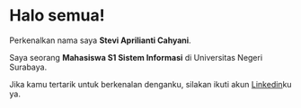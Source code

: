# Halo semua! 

Perkenalkan nama saya **Stevi Aprilianti Cahyani**.<br>

Saya seorang **Mahasiswa S1 Sistem Informasi** di Universitas Negeri Surabaya.<br>

Jika kamu tertarik untuk berkenalan denganku, silakan ikuti akun [Linkedin](https://www.linkedin.com/in/steviapriliaa/)ku ya.
